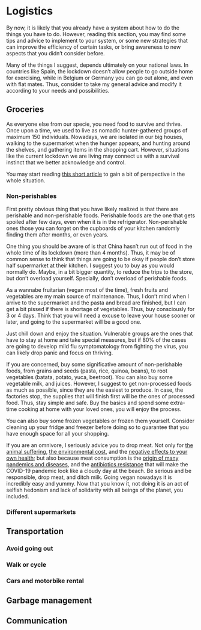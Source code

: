 # Logistics

By now, it is likely that you already have a system about how to do the things you have to do. However, reading this section, you may find some tips and advice to implement to your system, or some new strategies that can improve the efficiency of certain tasks, or bring awareness to new aspects that you didn’t consider before. 

Many of the things I suggest, depends ultimately on your national laws. In countries like Spain, the lockdown doesn’t allow people to go outside home for exercising, while in Belgium or Germany you can go out alone, and even with flat mates. Thus, consider to take my general advice and modify it according to your needs and possibilities. 


## Groceries

As everyone else from our specie, you need food to survive and thrive. Once upon a time, we used to live as nomadic hunter-gathered groups of maximum 150 individuals. Nowadays, we are isolated in our big houses, walking to the supermarket when the hunger appears, and hunting around the shelves, and gathering items in the shopping cart. However, situations like the current lockdown we are living may connect us with a survival instinct that we better acknowledge and control. 

You may start reading [this short article](https://www.weforum.org/agenda/2020/03/supermarkets-grocery-coronavirus-covid19-supply/) to gain a bit of perspective in the whole situation.  

### Non-perishables

First pretty obvious thing that you have likely realized is that there are perishable and non-perishable foods. Perishable foods are the one that gets spoiled after few days, even when it is in the refrigerator. Non-perishable ones those you can forget on the cupboards of your kitchen randomly finding them after months, or even years. 

One thing you should be aware of is that China hasn’t run out of food in the whole time of its lockdown (more than 4 months). Thus, it may be of common sense to think that things are going to be okay if people don’t store half supermarket at their kitchen. I suggest you to buy as you would normally do. Maybe, in a bit bigger quantity, to reduce the trips to the store, but don’t overload yourself. Specially, don’t overload of perishable foods. 

As a wannabe fruitarian (vegan most of the time), fresh fruits and vegetables are my main source of maintenance. Thus, I don’t mind when I arrive to the supermarket and the pasta and bread are finished, but I can get a bit pissed if there is shortage of vegetables. Thus, buy consciously for 3 or 4 days. Think that you will need a excuse to leave your house sooner or later, and going to the supermarket will be a good one.

Just chill down and enjoy the situation. Vulnerable groups are the ones that have to stay at home and take special measures, but if 80% of the cases are going to develop mild flu symptomatology from fighting the virus, you can likely drop panic and focus on thriving. 

If you are concerned, buy some significative amount of non-perishable foods, from grains and seeds (pasta, rice, quinoa, beans), to root vegetables (batata, potato, yuca, beetroot). You can also buy some vegetable milk, and juices. However, I suggest to get non-processed foods as much as possible, since they are the easiest to produce. In case, the factories stop, the supplies that will finish first will be the ones of processed food. Thus, stay simple and safe. Buy the basics and spend some extra-time cooking at home with your loved ones, you will enjoy the process. 

You can also buy some frozen vegetables or frozen them yourself. Consider cleaning up your fridge and freezer before doing so to guarantee that you have enough space for all your shopping. 

If you are an omnivore, I seriously advice you to drop meat. Not only for [the animal suffering]( https://animalequality.org/news/why-factory-farming-is-the-largest-cause-of-animal-abuse-in-history/), [the environmental cost]( https://en.wikipedia.org/wiki/Environmental_impact_of_meat_production), and the [negative effects to your own health]( https://www.ncbi.nlm.nih.gov/pubmed/26780279); but also because meat consumption is the [origin of many pandemics and diseases]( https://www.aljazeera.com/indepth/interactive/2020/02/deadly-viral-outbreaks-originated-animals-200205173647803.html), and the [antibiotics resistance]( https://www.facebook.com/1743390035906798/videos/639756720177289/) that will make the COVID-19 pandemic look like a cloudy day at the beach. Be serious and be responsible, drop meat, and ditch milk. Going vegan nowadays it is incredibly easy and yummy. Now that you know it, not doing it is an act of selfish hedonism and lack of solidarity with all beings of the planet, you included. 



### Different supermarkets







## Transportation

### Avoid going out

### Walk or cycle

### Cars and motorbike rental


## Garbage management



## Communication 
